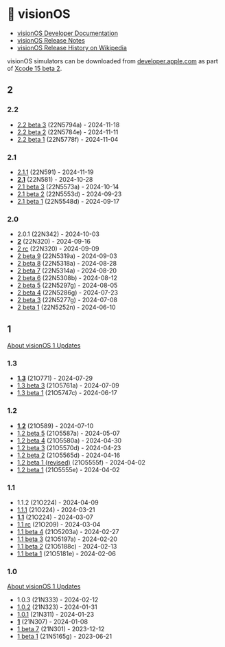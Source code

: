 # 🥽 visionOS

- [visionOS Developer Documentation](https://developer.apple.com/documentation/visionOS)
- [visionOS Release Notes](https://developer.apple.com/documentation/visionos-release-notes/visionos-release-notes)
- [visionOS Release History on Wikipedia](https://en.wikipedia.org/wiki/VisionOS#Release_history)

visionOS simulators can be downloaded from [developer.apple.com] as part of
[Xcode 15 beta 2](https://developer.apple.com/documentation/xcode-release-notes/xcode-15-release-notes).

## 2

### 2.2

- [2.2 beta 3](https://developer.apple.com/documentation/visionos-release-notes/visionos-2_2-release-notes) (22N5794a) - 2024-11-18
- [2.2 beta 2](https://developer.apple.com/documentation/visionos-release-notes/visionos-2_2-release-notes) (22N5784e) - 2024-11-11
- [2.2 beta 1](https://developer.apple.com/documentation/visionos-release-notes/visionos-2_2-release-notes) (22N5778f) - 2024-11-04

### 2.1

- [2.1.1](https://support.apple.com/en-us/121755) (22N591) - 2024-11-19
- **[2.1](https://developer.apple.com/documentation/visionos-release-notes/visionos-2_1-release-notes)** (22N581) - 2024-10-28
- [2.1 beta 3](https://developer.apple.com/documentation/visionos-release-notes/visionos-2_1-release-notes) (22N5573a) - 2024-10-14
- [2.1 beta 2](https://developer.apple.com/documentation/visionos-release-notes/visionos-2_1-release-notes) (22N5553d) - 2024-09-23
- [2.1 beta 1](https://developer.apple.com/documentation/visionos-release-notes/visionos-2_1-release-notes) (22N5548d) - 2024-09-17

### 2.0

- 2.0.1 (22N342) - 2024-10-03
- **[2](https://developer.apple.com/documentation/visionos-release-notes/visionos-2-release-notes)** (22N320) - 2024-09-16
- [2 rc](https://developer.apple.com/documentation/visionos-release-notes/visionos-2-release-notes) (22N320) - 2024-09-09
- [2 beta 9](https://developer.apple.com/documentation/visionos-release-notes/visionos-2-release-notes) (22N5319a) - 2024-09-03
- [2 beta 8](https://developer.apple.com/documentation/visionos-release-notes/visionos-2-release-notes) (22N5318a) - 2024-08-28
- [2 beta 7](https://developer.apple.com/documentation/visionos-release-notes/visionos-2-release-notes) (22N5314a) - 2024-08-20
- [2 beta 6](https://developer.apple.com/documentation/visionos-release-notes/visionos-2-release-notes) (22N5308b) - 2024-08-12
- [2 beta 5](https://developer.apple.com/documentation/visionos-release-notes/visionos-2-release-notes) (22N5297g) - 2024-08-05
- [2 beta 4](https://developer.apple.com/documentation/visionos-release-notes/visionos-2-release-notes) (22N5286g) - 2024-07-23
- [2 beta 3](https://developer.apple.com/documentation/visionos-release-notes/visionos-2-release-notes) (22N5277g) - 2024-07-08
- [2 beta 1](https://developer.apple.com/documentation/visionos-release-notes/visionos-2-release-notes) (22N5252n) - 2024-06-10

## 1

[About visionOS 1 Updates](https://support.apple.com/en-us/118202)

### 1.3

- **[1.3](https://developer.apple.com/documentation/visionos-release-notes/visionos-1_3-release-notes)** (21O771) - 2024-07-29
- [1.3 beta 3](https://developer.apple.com/documentation/visionos-release-notes/visionos-1_3-release-notes) (21O5761a) - 2024-07-09
- [1.3 beta 1](https://developer.apple.com/documentation/visionos-release-notes/visionos-1_3-release-notes) (21O5747c) - 2024-06-17

### 1.2

- **[1.2](https://developer.apple.com/documentation/visionos-release-notes/visionos-1_2-release-notes)** (21O589) - 2024-07-10
- [1.2 beta 5](https://developer.apple.com/documentation/visionos-release-notes/visionos-1_2-release-notes) (21O5587a) - 2024-05-07
- [1.2 beta 4](https://developer.apple.com/documentation/visionos-release-notes/visionos-1_2-release-notes) (21O5580a) - 2024-04-30
- [1.2 beta 3](https://developer.apple.com/documentation/visionos-release-notes/visionos-1_2-release-notes) (21O5570d) - 2024-04-23
- [1.2 beta 2](https://developer.apple.com/documentation/visionos-release-notes/visionos-1_2-release-notes) (21O5565d) - 2024-04-16
- [1.2 beta 1 (revised)](https://developer.apple.com/documentation/visionos-release-notes/visionos-1_2-release-notes) (21O5555f) - 2024-04-02
- [1.2 beta 1](https://developer.apple.com/documentation/visionos-release-notes/visionos-1_2-release-notes) (21O5555e) - 2024-04-02

### 1.1

- 1.1.2 (21O224) - 2024-04-09
- [1.1.1](https://support.apple.com/en-us/HT214093) (21O224) - 2024-03-21
- **[1.1](https://support.apple.com/en-us/HT214087)** (21O224) - 2024-03-07
- [1.1 rc](https://developer.apple.com/documentation/visionos-release-notes/visionos-1_1-release-notes) (21O209) - 2024-03-04
- [1.1 beta 4](https://developer.apple.com/documentation/visionos-release-notes/visionos-1_1-release-notes) (21O5203a) - 2024-02-27
- [1.1 beta 3](https://developer.apple.com/documentation/visionos-release-notes/visionos-1_1-release-notes) (21O5197a) - 2024-02-20
- [1.1 beta 2](https://developer.apple.com/documentation/visionos-release-notes/visionos-1_1-release-notes) (21O5188c) - 2024-02-13
- [1.1 beta 1](https://developer.apple.com/documentation/visionos-release-notes/visionos-1_1-release-notes) (21O5181e) - 2024-02-06

### 1.0

[About visionOS 1 Updates](https://support.apple.com/en-us/HT214071)

- 1.0.3 (21N333) - 2024-02-12
- [1.0.2](https://support.apple.com/en-us/HT214070) (21N323) - 2024-01-31
- [1.0.1](https://www.macrumors.com/2024/01/23/apple-releases-visionos-1-0-1/) (21N311) - 2024-01-23
- **[1](https://developer.apple.com/documentation/visionos-release-notes/visionos-release-notes)** (21N307) - 2024-01-08
- [1 beta 7](https://developer.apple.com/documentation/visionos-release-notes/visionos-release-notes) (21N301) - 2023-12-12
- [1 beta 1](https://developer.apple.com/documentation/visionos-release-notes/visionos-release-notes) (21N5165g) - 2023-06-21

[developer.apple.com]: https://developer.apple.com
